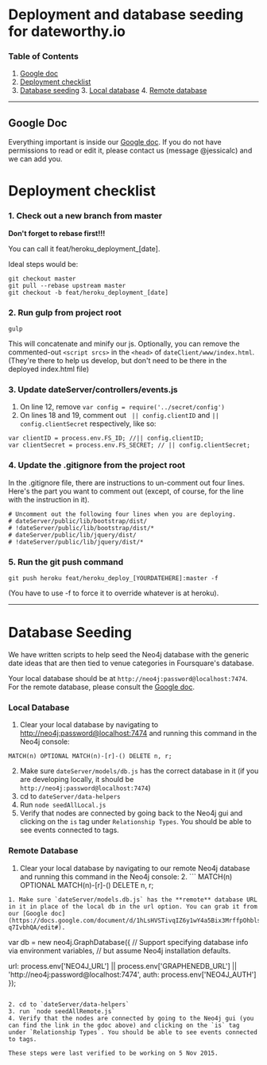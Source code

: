 # Deployment and database seeding for dateworthy.io 

### Table of Contents

1. [Google doc](#google-doc)
1. [Deployment checklist](#deployment-checklist)
2. [Database seeding](#database-seeding)
	3. [Local database](#local-database)
	4. [Remote database](#remote-database)
  
---

## Google Doc
Everything important is inside our [Google doc](https://docs.google.com/document/d/1hLsHVSTivqIZ6y1wY4a5Bix3MrffpOhbls-q7IvbhQA/edit#).
If you do not have permissions to read or edit it, please contact us (message @jessicalc) and we can add you. 

# Deployment checklist

### 1. Check out a new branch from master
**Don't forget to rebase first!!!** 

You can call it feat/heroku_deployment_[date]. 

Ideal steps would be: 

```
git checkout master
git pull --rebase upstream master
git checkout -b feat/heroku_deployment_[date]
```

### 2. Run gulp from project root
```
gulp
``` 
This will concatenate and minify our js. 
Optionally, you can remove the commented-out `<script srcs>` in the `<head>` of `dateClient/www/index.html`. (They're there to help us develop, but don't need to be there in the deployed index.html file)

### 3. Update dateServer/controllers/events.js

1. On line 12, remove `var config = require('../secret/config')`
2. On lines 18 and 19, comment out ` || config.clientID` and `|| config.clientSecret` respectively, like so: 

```
var clientID = process.env.FS_ID; //|| config.clientID;
var clientSecret = process.env.FS_SECRET; // || config.clientSecret;
```
### 4. Update the .gitignore from the project root
In the .gitignore file, there are instructions to un-comment out four lines. Here's the part you want to comment out (except, of course, for the line with the instruction in it). 

``` 
# Uncomment out the following four lines when you are deploying.
# dateServer/public/lib/bootstrap/dist/
# !dateServer/public/lib/bootstrap/dist/*
# dateServer/public/lib/jquery/dist/
# !dateServer/public/lib/jquery/dist/*
``` 
### 5. Run the git push command 

`git push heroku feat/heroku_deploy_[YOURDATEHERE]:master -f`

(You have to use -f to force it to override whatever is at heroku).



 
  
   
   
---


# Database Seeding
We have written scripts to help seed the Neo4j database with the generic date ideas that are then tied to venue categories in Foursquare's database.

Your local database should be at `http://neo4j:password@localhost:7474`.
For the remote database, please consult the [Google doc](https://docs.google.com/document/d/1hLsHVSTivqIZ6y1wY4a5Bix3MrffpOhbls-q7IvbhQA/edit#). 

### Local Database
1. Clear your local database by navigating to [http://neo4j:password@localhost:7474](http://neo4j:password@localhost:7474) and running this command in the Neo4j console: 

```
MATCH(n) OPTIONAL MATCH(n)-[r]-() DELETE n, r;
```
2. Make sure `dateServer/models/db.js` has the correct database in it (if you are developing locally, it should be `http://neo4j:password@localhost:7474`)
3. cd to `dateServer/data-helpers`
4. Run `node seedAllLocal.js`
5. Verify that nodes are connected by going back to the Neo4j gui and clicking on the `is` tag under `Relationship Types`. You should be able to see events connected to tags. 


### Remote Database

1. Clear your local database by navigating to our remote Neo4j database and running this command in the Neo4j console: 
	2. ```
MATCH(n) OPTIONAL MATCH(n)-[r]-() DELETE n, r;
```
1. Make sure `dateServer/models.db.js` has the **remote** database URL in it in place of the local db in the url option. You can grab it from our [Google doc](https://docs.google.com/document/d/1hLsHVSTivqIZ6y1wY4a5Bix3MrffpOhbls-q7IvbhQA/edit#).

```
var db = new neo4j.GraphDatabase({
  // Support specifying database info via environment variables,
  // but assume Neo4j installation defaults.

  url: process.env['NEO4J_URL'] || process.env['GRAPHENEDB_URL'] ||
    'http://neo4j:password@localhost:7474',
  auth: process.env['NEO4J_AUTH']
});
```

2. cd to `dateServer/data-helpers`
3. run `node seedAllRemote.js`
4. Verify that the nodes are connected by going to the Neo4j gui (you can find the link in the gdoc above) and clicking on the `is` tag under `Relationship Types`. You should be able to see events connected to tags. 

These steps were last verified to be working on 5 Nov 2015.
